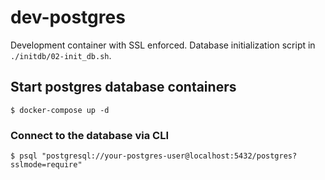 # dev-postgres

Development container with SSL enforced. Database initialization script in `./initdb/02-init_db.sh`.


## Start postgres database containers

```
$ docker-compose up -d
```

### Connect to the database via CLI

```
$ psql "postgresql://your-postgres-user@localhost:5432/postgres?sslmode=require"
```
